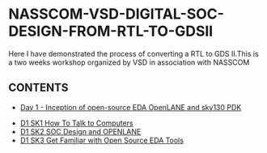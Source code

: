 # NASSCOM-VSD-DIGITAL-SOC-DESIGN-FROM-RTL-TO-GDSII
Here I have demonstrated the process of converting a RTL to GDS II.This is a two weeks workshop organized by VSD in association with NASSCOM
## CONTENTS
* [Day 1 - Inception of open-source EDA OpenLANE and sky130 PDK](#day-1---inception-of-open-source-eda-openlane-and-sky130-pdk)
 - [D1 SK1 How To Talk to Computers](#d1-sk1-how-to-talk-to-computers)
 - [D1 SK2 SOC Design and OPENLANE](#d1-sk2-soc-design-and-openlane)
 - [D1 SK3 Get Familiar with Open Source EDA Tools](#d1-sk3-get-familiar-with-open-source-eda-tools)
